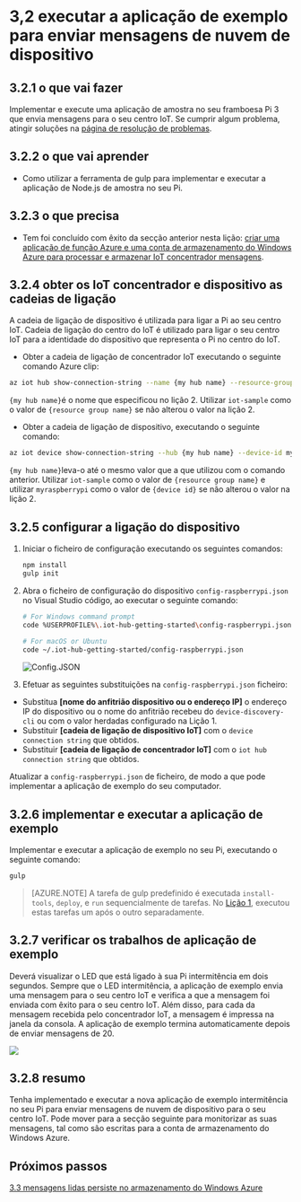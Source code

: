 <properties
 pageTitle="Executar a aplicação de exemplo para enviar mensagens de dispositivo para nuvem | Microsoft Azure"
 description="Implementar e execute uma aplicação de exemplo para o seu 3 de Pi framboesa que envia mensagens a IoT concentrador e intermitência o LED."
 services="iot-hub"
 documentationCenter=""
 authors="shizn"
 manager="timlt"
 tags=""
 keywords=""/>

<tags
 ms.service="iot-hub"
 ms.devlang="multiple"
 ms.topic="article"
 ms.tgt_pltfrm="na"
 ms.workload="na"
 ms.date="10/21/2016"
 ms.author="xshi"/>

# <a name="32-run-sample-application-to-send-device-to-cloud-messages"></a>3,2 executar a aplicação de exemplo para enviar mensagens de nuvem de dispositivo

## <a name="321-what-you-will-do"></a>3.2.1 o que vai fazer

Implementar e execute uma aplicação de amostra no seu framboesa Pi 3 que envia mensagens para o seu centro IoT. Se cumprir algum problema, atingir soluções na [página de resolução de problemas](iot-hub-raspberry-pi-kit-node-troubleshooting.md).

## <a name="322-what-you-will-learn"></a>3.2.2 o que vai aprender

- Como utilizar a ferramenta de gulp para implementar e executar a aplicação de Node.js de amostra no seu Pi.

## <a name="323-what-you-need"></a>3.2.3 o que precisa

- Tem foi concluído com êxito da secção anterior nesta lição: [criar uma aplicação de função Azure e uma conta de armazenamento do Windows Azure para processar e armazenar IoT concentrador mensagens](iot-hub-raspberry-pi-kit-node-lesson3-deploy-resource-manager-template.md).

## <a name="324-get-your-iot-hub-and-device-connection-strings"></a>3.2.4 obter os IoT concentrador e dispositivo as cadeias de ligação

A cadeia de ligação de dispositivo é utilizada para ligar a Pi ao seu centro IoT. Cadeia de ligação do centro do IoT é utilizado para ligar o seu centro IoT para a identidade do dispositivo que representa o Pi no centro do IoT.

- Obter a cadeia de ligação de concentrador IoT executando o seguinte comando Azure clip:

```bash
az iot hub show-connection-string --name {my hub name} --resource-group iot-sample
```

`{my hub name}`é o nome que especificou no lição 2. Utilizar `iot-sample` como o valor de `{resource group name}` se não alterou o valor na lição 2.

- Obter a cadeia de ligação de dispositivo, executando o seguinte comando:

```bash
az iot device show-connection-string --hub {my hub name} --device-id myraspberrypi --resource-group iot-sample
```

`{my hub name}`leva-o até o mesmo valor que a que utilizou com o comando anterior. Utilizar `iot-sample` como o valor de `{resource group name}` e utilizar `myraspberrypi` como o valor de `{device id}` se não alterou o valor na lição 2.

## <a name="325-configure-the-device-connection"></a>3.2.5 configurar a ligação do dispositivo

1. Iniciar o ficheiro de configuração executando os seguintes comandos:

    ```bash
    npm install
    gulp init
    ```

2. Abra o ficheiro de configuração do dispositivo `config-raspberrypi.json` no Visual Studio código, ao executar o seguinte comando:

    ```bash
    # For Windows command prompt
    code %USERPROFILE%\.iot-hub-getting-started\config-raspberrypi.json
  
    # For macOS or Ubuntu
    code ~/.iot-hub-getting-started/config-raspberrypi.json
    ```

    ![Config.JSON](media/iot-hub-raspberry-pi-lessons/lesson3/config.png)

3. Efetuar as seguintes substituições na `config-raspberrypi.json` ficheiro:

  - Substitua **[nome do anfitrião dispositivo ou o endereço IP]** o endereço IP do dispositivo ou o nome do anfitrião recebeu do `device-discovery-cli` ou com o valor herdadas configurado na Lição 1.
  - Substituir **[cadeia de ligação de dispositivo IoT]** com o `device connection string` que obtidos.
  - Substituir **[cadeia de ligação de concentrador IoT]** com o `iot hub connection string` que obtidos.

Atualizar a `config-raspberrypi.json` de ficheiro, de modo a que pode implementar a aplicação de exemplo do seu computador.

## <a name="326-deploy-and-run-the-sample-application"></a>3.2.6 implementar e executar a aplicação de exemplo

Implementar e executar a aplicação de exemplo no seu Pi, executando o seguinte comando:

```bash
gulp
```

> [AZURE.NOTE] A tarefa de gulp predefinido é executada `install-tools`, `deploy`, e `run` sequencialmente de tarefas. No [Lição 1](iot-hub-raspberry-pi-kit-node-lesson1-deploy-blink-app.md), executou estas tarefas um após o outro separadamente.

## <a name="327-verify-the-sample-application-works"></a>3.2.7 verificar os trabalhos de aplicação de exemplo

Deverá visualizar o LED que está ligado à sua Pi intermitência em dois segundos. Sempre que o LED intermitência, a aplicação de exemplo envia uma mensagem para o seu centro IoT e verifica a que a mensagem foi enviada com êxito para o seu centro IoT. Além disso, para cada da mensagem recebida pelo concentrador IoT, a mensagem é impressa na janela da consola. A aplicação de exemplo termina automaticamente depois de enviar mensagens de 20.

![](media/iot-hub-raspberry-pi-lessons/lesson3/gulp_run.png)

## <a name="328-summary"></a>3.2.8 resumo

Tenha implementado e executar a nova aplicação de exemplo intermitência no seu Pi para enviar mensagens de nuvem de dispositivo para o seu centro IoT. Pode mover para a secção seguinte para monitorizar as suas mensagens, tal como são escritas para a conta de armazenamento do Windows Azure.

## <a name="next-steps"></a>Próximos passos

[3.3 mensagens lidas persiste no armazenamento do Windows Azure](iot-hub-raspberry-pi-kit-node-lesson3-read-table-storage.md)
